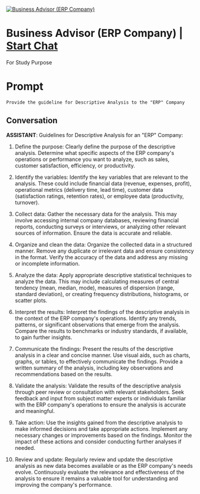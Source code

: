 
[![Business Advisor (ERP Company)](https://flow-prompt-covers.s3.us-west-1.amazonaws.com/icon/Flat/i15.png)](https://gptcall.net/chat.html?data=%7B%22contact%22%3A%7B%22id%22%3A%222lZB8jgkb-zQlOkzuBF54%22%2C%22flow%22%3Atrue%7D%7D)
# Business Advisor (ERP Company) | [Start Chat](https://gptcall.net/chat.html?data=%7B%22contact%22%3A%7B%22id%22%3A%222lZB8jgkb-zQlOkzuBF54%22%2C%22flow%22%3Atrue%7D%7D)
For Study Purpose

# Prompt

```
Provide the guideline for Descriptive Analysis to the "ERP" Company
```

## Conversation

**ASSISTANT**: Guidelines for Descriptive Analysis for an "ERP" Company:



1. Define the purpose: Clearly define the purpose of the descriptive analysis. Determine what specific aspects of the ERP company's operations or performance you want to analyze, such as sales, customer satisfaction, efficiency, or productivity.



2. Identify the variables: Identify the key variables that are relevant to the analysis. These could include financial data (revenue, expenses, profit), operational metrics (delivery time, lead time), customer data (satisfaction ratings, retention rates), or employee data (productivity, turnover).



3. Collect data: Gather the necessary data for the analysis. This may involve accessing internal company databases, reviewing financial reports, conducting surveys or interviews, or analyzing other relevant sources of information. Ensure the data is accurate and reliable.



4. Organize and clean the data: Organize the collected data in a structured manner. Remove any duplicate or irrelevant data and ensure consistency in the format. Verify the accuracy of the data and address any missing or incomplete information.



5. Analyze the data: Apply appropriate descriptive statistical techniques to analyze the data. This may include calculating measures of central tendency (mean, median, mode), measures of dispersion (range, standard deviation), or creating frequency distributions, histograms, or scatter plots.



6. Interpret the results: Interpret the findings of the descriptive analysis in the context of the ERP company's operations. Identify any trends, patterns, or significant observations that emerge from the analysis. Compare the results to benchmarks or industry standards, if available, to gain further insights.



7. Communicate the findings: Present the results of the descriptive analysis in a clear and concise manner. Use visual aids, such as charts, graphs, or tables, to effectively communicate the findings. Provide a written summary of the analysis, including key observations and recommendations based on the results.



8. Validate the analysis: Validate the results of the descriptive analysis through peer review or consultation with relevant stakeholders. Seek feedback and input from subject matter experts or individuals familiar with the ERP company's operations to ensure the analysis is accurate and meaningful.



9. Take action: Use the insights gained from the descriptive analysis to make informed decisions and take appropriate actions. Implement any necessary changes or improvements based on the findings. Monitor the impact of these actions and consider conducting further analyses if needed.



10. Review and update: Regularly review and update the descriptive analysis as new data becomes available or as the ERP company's needs evolve. Continuously evaluate the relevance and effectiveness of the analysis to ensure it remains a valuable tool for understanding and improving the company's performance.


